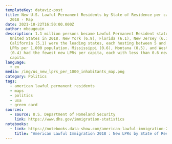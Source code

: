 ```yaml
---
templateKey: dataviz-post
title: New U.S. Lawful Permanent Residents by State of Residence per capita in
  2018 - Map
date: 2021-10-22T16:50:00.000Z
author: mbougouin
description: 1.1 million persons became Lawful Permanent Resident status in the
  United States in 2018. New York (6.9), Florida (6.1), New Jersey (6.1), and
  California (5.1) were the leading states, each hosting between 5 and 7 new
  LPRs per 1,000 population. Mississippi (0.6), Montana (0.5), and West Virginia
  (0.4) had the fewest new LPRs per capita, each with less than 0.6 new LPRs per
  capita.
language:
  - en
media: /img/us_new_lprs_per_1000_inhabitants_map.png
category: Politics
tags:
  - american lawful permanent residents
  - maps
  - politics
  - usa
  - green card
sources:
  - source: U.S. Department of Homeland Security
    link: https://www.dhs.gov/immigration-statistics
notebooks:
  - link: https://notebooks.data-show.com/american-lawful-immigration-2018-new-lprs-by-state-of-residence/#american-lawful-immigration-2018-new-lprs-by-state-of-residence
    title: "American Lawful Immigration 2018 : New LPRs by State of Residence"
---
```

